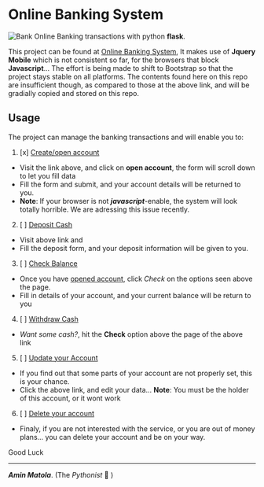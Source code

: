 # Online Banking System

![Bank](http://systems.pythonanywhere.com/static/process/bank.PNG)
Online Banking transactions with python **flask**.

This project can be found at [Online Banking System](http://systems.pythonanywhere.com), It makes use of **Jquery Mobile** which is not consistent so far, for the browsers that block **Javascript**...
The effort is being made to shift to Bootstrap so that the project stays stable on all platforms.
The contents found here on this repo are insufficient though, as compared to those at the above link, and will be gradially copied and stored on this repo.

## Usage
The project can manage the banking transactions and will enable you to:

1. [x] [Create/open account](http://systems.pythonanywhere.com)
- Visit the link above, and click on **open account**, the form will scroll down to let you fill data
- Fill the form and submit, and your account details will be returned to you.
- **Note**: If your browser is not **_javascript_**-enable, the system will look totally horrible. We are adressing this issue recently.

2. [ ] [Deposit Cash](http://systems.pythonanywhere.com/bank#deposit)
- Visit above link and
- Fill the deposit form, and your deposit information will be given to you.

3. [ ] [Check Balance](http://systems.pythonanywhere.com/bank#check)
- Once you have [opened account](http://systems.pythonanywhere.com/bank), click *Check* on the options seen above the page.
- Fill in details of your account, and your current balance will be return to you
4. [ ] [Withdraw Cash](http://systems.pythonanywhere.com/bank#withdraw)
- _Want some cash?_, hit the **Check** option above the page of the above link

5. [ ] [Update your Account](http://systems.pythonanywhere.com/bank#update)
- If you find out that some parts of your account are not properly set, this is your chance.
- Click the above link, and edit your data... **Note**: You must be the holder of this account, or it wont work

6. [ ] [Delete your account](http://systems.pythonanywhere.com/bank#delete)
- Finaly, if you are not interested with the service, or you are out of money plans... you can delete your account and be on your way.

Good Luck
______________________________________________________________________

**_Amin Matola_**. (The _Pythonist_ :snake: )

